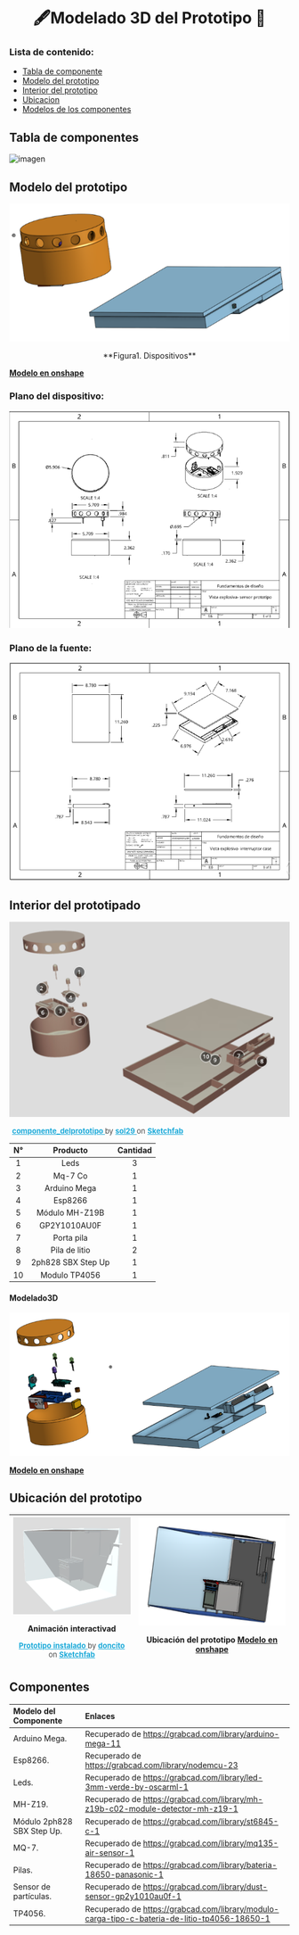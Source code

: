 # <h1 align="center">🖋Modelado 3D del Prototipo 🔩</h1>
### Lista de contenido:
* [Tabla de componente](#tabla-de-componentes)
* [Modelo del prototipo](#modelo-del-prototipo) 
* [Interior del prototipo](#interior-del-prototipado)
* [Ubicacion](#ubicación-del-prototipo) 
* [Modelos de los componentes](#componentes) 

## Tabla de componentes
![imagen](../../Imagenes/img_entregable7/Introducción.jpg)

## Modelo del prototipo
<p  align="center"><img src="../../Imagenes/img_entregable7/dispositivo.png" alt="Girl in a jacket"></p><p  align="center"> **Figura1. Dispositivos** </p>

[**Modelo en onshape**](https://cad.onshape.com/documents/174262e779d590e9f69711e3/w/334a1c3685cb40d3d7fd8273/e/c486e682bcecdcdf7f70a628?renderMode=0&uiState=65c09a08430e5650ecdb5713)
### Plano del dispositivo:
![imagen](../../Imagenes/img_entregable7/planodela_alarma.png)
### Plano de la fuente:
![imagen](../../Imagenes/img_entregable7/planocargador.png)
## Interior del prototipado
<p  align="center"><img src="../../Imagenes/img_entregable7/intr.png" alt="Girl in a jacket"></p>

<p style="font-size: 13px; font-weight: normal; margin: 5px; color: #4A4A4A;"> <a href="https://sketchfab.com/3d-models/componente-delprototipo-426003c9df2746469747df32c877d202?utm_medium=embed&utm_campaign=share-popup&utm_content=426003c9df2746469747df32c877d202" target="_blank" rel="nofollow" style="font-weight: bold; color: #1CAAD9;"> componente_delprototipo </a> by <a href="https://sketchfab.com/sol29?utm_medium=embed&utm_campaign=share-popup&utm_content=426003c9df2746469747df32c877d202" target="_blank" rel="nofollow" style="font-weight: bold; color: #1CAAD9;"> sol29 </a> on <a href="https://sketchfab.com?utm_medium=embed&utm_campaign=share-popup&utm_content=426003c9df2746469747df32c877d202" target="_blank" rel="nofollow" style="font-weight: bold; color: #1CAAD9;">Sketchfab</a></p>

|N°|Producto|Cantidad|
|:--:|:----:|:----:|
|1|Leds|3|-
|2|Mq-7 Co|1|-
|3|Arduino Mega|1|-
|4|Esp8266|1|-
|5|Módulo MH-Z19B|1|-
|6|GP2Y1010AU0F|1|-
|7|Porta pila|1|
|8|Pila de litio|2|-
|9|2ph828 SBX Step Up|1|
|10|Modulo TP4056|1|-

#### Modelado3D
<p  align="center"><img src="../../Imagenes/img_entregable7/interior.png" alt="Girl in a jacket"></p>

[**Modelo en onshape**](https://cad.onshape.com/documents/174262e779d590e9f69711e3/w/334a1c3685cb40d3d7fd8273/e/2e112188205770a7f79addcc)

## Ubicación del prototipo
|![imagen](../../Imagenes/img_entregable7/lugar1.png)<p>Animación interactivad</p> <p style="font-size: 13px; font-weight: normal; margin: 5px; color: #4A4A4A;"> <a href="https://sketchfab.com/3d-models/prototipo-instalado-753c06a51ffa4db28d9ecfe310c25142?utm_medium=embed&utm_campaign=share-popup&utm_content=753c06a51ffa4db28d9ecfe310c25142" target="_blank" rel="nofollow" style="font-weight: bold; color: #1CAAD9;"> Prototipo instalado </a> by <a href="https://sketchfab.com/doncito?utm_medium=embed&utm_campaign=share-popup&utm_content=753c06a51ffa4db28d9ecfe310c25142" target="_blank" rel="nofollow" style="font-weight: bold; color: #1CAAD9;"> doncito </a> on <a href="https://sketchfab.com?utm_medium=embed&utm_campaign=share-popup&utm_content=753c06a51ffa4db28d9ecfe310c25142" target="_blank" rel="nofollow" style="font-weight: bold; color: #1CAAD9;">Sketchfab</a></p></div>|![imagen](../../Imagenes/img_entregable7/lugar2.png)<p>Ubicación del prototipo [**Modelo en onshape**](https://cad.onshape.com/documents/174262e779d590e9f69711e3/w/334a1c3685cb40d3d7fd8273/e/2e112188205770a7f79addcc)</p> |
|:---:|:--:|

## Componentes

|Modelo del Componente|Enlaces |
|:---|:---|
|Arduino Mega.| Recuperado de https://grabcad.com/library/arduino-mega-11|
|Esp8266. |Recuperado de https://grabcad.com/library/nodemcu-23|
|Leds. |Recuperado de https://grabcad.com/library/led-3mm-verde-by-oscarml-1|
|MH-Z19.| Recuperado de https://grabcad.com/library/mh-z19b-c02-module-detector-mh-z19-1|
|Módulo 2ph828 SBX Step Up.| Recuperado de https://grabcad.com/library/st6845-c-1|
|MQ-7.| Recuperado de https://grabcad.com/library/mq135-air-sensor-1|
|Pilas. |Recuperado de https://grabcad.com/library/bateria-18650-panasonic-1|
|Sensor de partículas.| Recuperado de https://grabcad.com/library/dust-sensor-gp2y1010au0f-1|
|TP4056.| Recuperado de https://grabcad.com/library/modulo-carga-tipo-c-bateria-de-litio-tp4056-18650-1|
